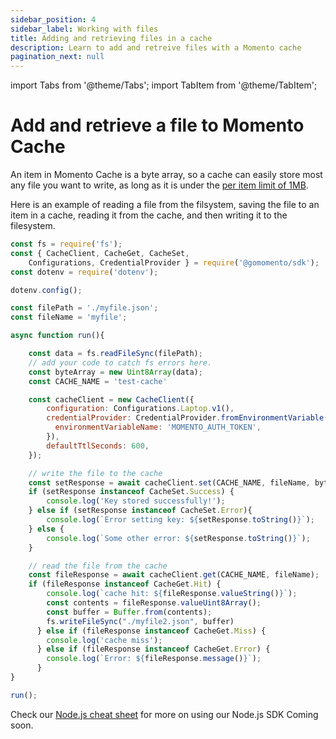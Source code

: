 ```yaml
---
sidebar_position: 4
sidebar_label: Working with files
title: Adding and retrieving files in a cache
description: Learn to add and retreive files with a Momento cache
pagination_next: null
---
```


import Tabs from '@theme/Tabs';
import TabItem from '@theme/TabItem';

# Add and retrieve a file to Momento Cache
An item in Momento Cache is a byte array, so a cache can easily store most any file you want to write, as long as it is under the [per item limit of 1MB](/manage/limits).

Here is an example of reading a file from the filsystem, saving the file to an item in a cache, reading it from the cache, and then writing it to the filesystem.
  <Tabs>
    <TabItem value="nodejs" label="Node.js" default>

```javascript
const fs = require('fs');
const { CacheClient, CacheGet, CacheSet, 
    Configurations, CredentialProvider } = require('@gomomento/sdk');
const dotenv = require('dotenv');

dotenv.config();

const filePath = './myfile.json';
const fileName = 'myfile';

async function run(){

    const data = fs.readFileSync(filePath);
    // add your code to catch fs errors here.
    const byteArray = new Uint8Array(data);
    const CACHE_NAME = 'test-cache'

    const cacheClient = new CacheClient({
        configuration: Configurations.Laptop.v1(),
        credentialProvider: CredentialProvider.fromEnvironmentVariable({
          environmentVariableName: 'MOMENTO_AUTH_TOKEN',
        }),
        defaultTtlSeconds: 600,
    });

    // write the file to the cache
    const setResponse = await cacheClient.set(CACHE_NAME, fileName, byteArray);
    if (setResponse instanceof CacheSet.Success) {
        console.log('Key stored successfully!');
    } else if (setResponse instanceof CacheSet.Error){
        console.log(`Error setting key: ${setResponse.toString()}`);
    } else {
        console.log(`Some other error: ${setResponse.toString()}`);
    }

    // read the file from the cache
    const fileResponse = await cacheClient.get(CACHE_NAME, fileName);
    if (fileResponse instanceof CacheGet.Hit) {
        console.log(`cache hit: ${fileResponse.valueString()}`);
        const contents = fileResponse.valueUint8Array();
        const buffer = Buffer.from(contents);
        fs.writeFileSync("./myfile2.json", buffer)
      } else if (fileResponse instanceof CacheGet.Miss) {
        console.log('cache miss');
      } else if (fileResponse instanceof CacheGet.Error) {
        console.log(`Error: ${fileResponse.message()}`);
      }
}

run();
```

Check our [Node.js cheat sheet](/develop/guides/cheat-sheets/momento-cache-nodejs-cheat-sheet.md) for more on using our Node.js SDK
   </TabItem>
   <TabItem value="py" label="Python">
   Coming soon.
   </TabItem>
</Tabs>
